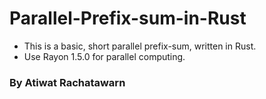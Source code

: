 # Parallel-Prefix-sum-in-Rust

- This is a basic, short parallel prefix-sum, written in Rust.
- Use Rayon 1.5.0 for parallel computing.

### By Atiwat Rachatawarn

